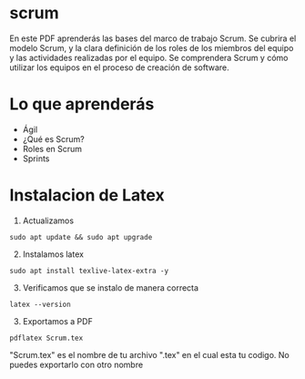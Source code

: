 # scrum

En este PDF aprenderás las bases del marco de trabajo Scrum. Se cubrira el modelo Scrum, y la clara definición de los roles de los miembros del equipo y las actividades realizadas por el equipo. Se comprendera Scrum y cómo utilizar los equipos en el proceso de creación de software.

# Lo que aprenderás

- Ágil
- ¿Qué es Scrum?
- Roles en Scrum
- Sprints

# Instalacion de Latex

1. Actualizamos

```
sudo apt update && sudo apt upgrade
```

2. Instalamos latex

```
sudo apt install texlive-latex-extra -y
```

3. Verificamos que se instalo de manera correcta

```
latex --version
```

3. Exportamos a PDF

```
pdflatex Scrum.tex
```

"Scrum.tex" es el nombre de tu archivo ".tex" en el cual esta tu codigo. No puedes exportarlo con otro nombre 